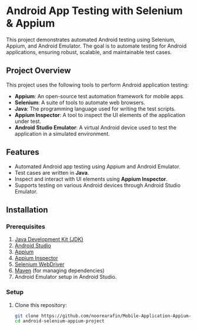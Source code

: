# Android App Testing with Selenium & Appium

This project demonstrates automated Android testing using Selenium, Appium, and Android Emulator. The goal is to automate testing for Android applications, ensuring robust, scalable, and maintainable test cases.

## Project Overview

This project uses the following tools to perform Android application testing:
- **Appium**: An open-source test automation framework for mobile apps.
- **Selenium**: A suite of tools to automate web browsers.
- **Java**: The programming language used for writing the test scripts.
- **Appium Inspector**: A tool to inspect the UI elements of the application under test.
- **Android Studio Emulator**: A virtual Android device used to test the application in a simulated environment.

## Features
- Automated Android app testing using Appium and Android Emulator.
- Test cases are written in **Java**.
- Inspect and interact with UI elements using **Appium Inspector**.
- Supports testing on various Android devices through Android Studio Emulator.

## Installation

### Prerequisites
1. [Java Development Kit (JDK)](https://www.oracle.com/java/technologies/javase-jdk11-downloads.html)
2. [Android Studio](https://developer.android.com/studio)
3. [Appium](https://appium.io/)
4. [Appium Inspector](https://github.com/appium/appium-inspector)
5. [Selenium WebDriver](https://www.selenium.dev/documentation/webdriver/)
6. [Maven](https://maven.apache.org/) (for managing dependencies)
7. Android Emulator setup in Android Studio.

### Setup
1. Clone this repository:
   ```bash
   git clone https://github.com/noorearafin/Mobile-Application-Appium-POM-ExtendReport.git
   cd android-selenium-appium-project
